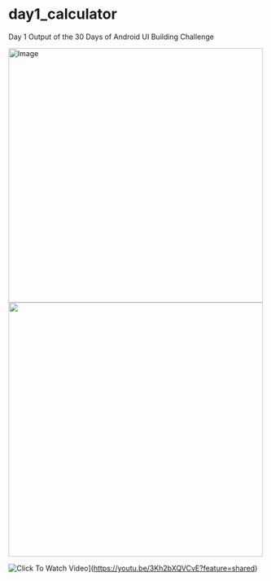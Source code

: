 # day1_calculator
Day 1 Output of the 30 Days of Android UI Building Challenge



<img src="https://github.com/expeknow/day1_calculator/assets/106759388/1418bc1c-eadf-45df-ac7f-800166736159" alt="Image" width="500" height="500">


<img src="https://github.com/expeknow/day1_calculator/assets/106759388/aae7dc14-f7e3-43e9-b5dd-e468cf83d7e4" width = "500" height="500">


![Click To Watch Video](https://github.com/expeknow/day1_calculator/assets/106759388/2b2d49ce-57cd-43f7-a42e-bd314961c58d)](https://youtu.be/3Kh2bXQVCvE?feature=shared)
